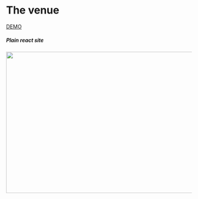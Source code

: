 # The venue

[DEMO](https://preska-venue.netlify.app/)

##### Plain react site

<p align="center">
  <img width="759" height="384" src="https://i.imgur.com/NNkZTLQ.png">
</p>
